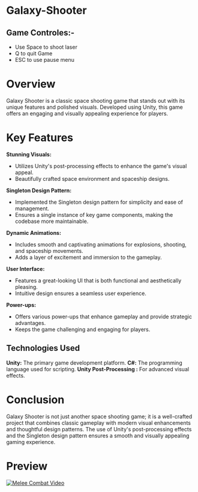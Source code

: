 # Galaxy-Shooter

## Game Controles:-

* Use Space to shoot laser
* Q to quit Game 
* ESC to use pause menu

# Overview

Galaxy Shooter is a classic space shooting game that stands out with its unique features and polished visuals. Developed using Unity, this game offers an engaging and visually appealing experience for players.

# Key Features

**Stunning Visuals:**

  * Utilizes Unity's post-processing effects to enhance the game's visual appeal.
  * Beautifully crafted space environment and spaceship designs.

**Singleton Design Pattern:**

  * Implemented the Singleton design pattern for simplicity and ease of management.
  * Ensures a single instance of key game components, making the codebase more maintainable.

**Dynamic Animations:**
   
  * Includes smooth and captivating animations for explosions, shooting, and spaceship movements.
  * Adds a layer of excitement and immersion to the gameplay.

**User Interface:**

* Features a great-looking UI that is both functional and aesthetically pleasing.
* Intuitive design ensures a seamless user experience.

**Power-ups:**

  * Offers various power-ups that enhance gameplay and provide strategic advantages.
  * Keeps the game challenging and engaging for players.

## Technologies Used

**Unity:** The primary game development platform.
**C#:** The programming language used for scripting.
**Unity Post-Processing :** For advanced visual effects.

# Conclusion

Galaxy Shooter is not just another space shooting game; it is a well-crafted project that combines classic gameplay with modern visual enhancements and thoughtful design patterns. The use of Unity's post-processing effects and the Singleton design pattern ensures a smooth and visually appealing gaming experience.

# Preview

[![Melee Combat Video](https://img.youtube.com/vi/Ip8yqT6vabU/0.jpg)](https://www.youtube.com/watch?v=Ip8yqT6vabU)

